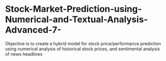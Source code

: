 # Stock-Market-Prediction-using-Numerical-and-Textual-Analysis-Advanced-7-
Objective is to create a hybrid model for stock price/performance
prediction using numerical analysis of historical stock prices, and
sentimental analysis of news headlines
